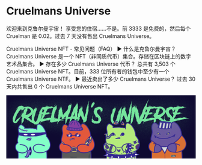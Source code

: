 # Cruelmans Universe

欢迎来到克鲁尔曼宇宙！ 享受您的住宿......不是。前 3333 是免费的，然后每个 Cruelman 是 0.02。过去 7 天没有售出 Cruelmans Universe。

Cruelmans Universe NFT - 常见问题（FAQ）
▶ 什么是克鲁尔曼宇宙？
Cruelmans Universe 是一个 NFT（非同质代币）集合。存储在区块链上的数字艺术品集合。
▶ 存在多少 Cruelmans Universe 代币？
总共有 3,503 个 Cruelmans Universe NFT。目前，333 位所有者的钱包中至少有一个 Cruelmans Universe NTF。
▶ 最近卖出了多少 Cruelmans Universe？
过去 30 天内共售出 0 个 Cruelmans Universe NFT。

![NFT](unnamed.png)



